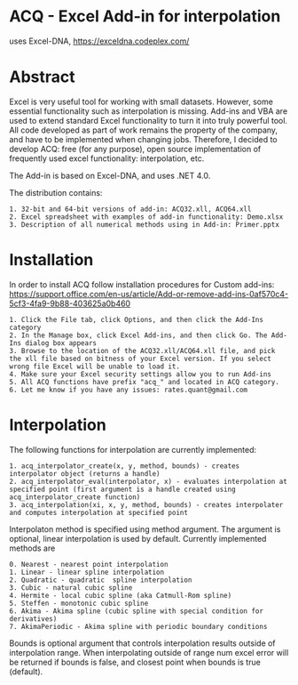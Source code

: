 # ACQ - Excel Add-in for interpolation 
uses Excel-DNA, https://exceldna.codeplex.com/

# Abstract 
Excel is very useful tool for working with small datasets. However, some essential functionality such as interpolation is missing. Add-ins and VBA are used to extend standard Excel functionality to turn it into truly powerful tool. All code developed as part of work remains the property of the company, and have to be implemented when changing jobs. Therefore, I decided to develop ACQ: free (for any purpose), open source implementation of frequently used excel functionality: interpolation, etc. 

The Add-in is based on Excel-DNA, and uses .NET 4.0.

The distribution contains: 

	1. 32-bit and 64-bit versions of add-in: ACQ32.xll, ACQ64.xll
	2. Excel spreadsheet with examples of add-in functionality: Demo.xlsx
	3. Description of all numerical methods using in Add-in: Primer.pptx 
	

# Installation
In order to install ACQ follow installation procedures for Custom add-ins:
https://support.office.com/en-us/article/Add-or-remove-add-ins-0af570c4-5cf3-4fa9-9b88-403625a0b460

	1. Click the File tab, click Options, and then click the Add-Ins category 
	2. In the Manage box, click Excel Add-ins, and then click Go. The Add-Ins dialog box appears
	3. Browse to the location of the ACQ32.xll/ACQ64.xll file, and pick the xll file based on bitness of your Excel version. If you select wrong file Excel will be unable to load it.
	4. Make sure your Excel security settings allow you to run Add-ins 
	5. All ACQ functions have prefix "acq_" and located in ACQ category.
	6. Let me know if you have any issues: rates.quant@gmail.com
    
# Interpolation
The following functions for interpolation are currently implemented:

	1. acq_interpolator_create(x, y, method, bounds) - creates interpolator object (returns a handle)
	2. acq_interpolator_eval(interpolator, x) - evaluates interpolation at specified point (first argument is a handle created using acq_interpolator_create function)
	3. acq_interpolation(xi, x, y, method, bounds) - creates interpolater and computes interpolation at specified point
	
Interpolaton method is specified using method argument. The argument is optional, linear interpolation is used by default. Currently implemented methods are

	0. Nearest - nearest point interpolation
	1. Linear - linear spline interpolation
	2. Quadratic - quadratic  spline interpolation	
	3. Cubic - natural cubic spline
	4. Hermite - local cubic spline (aka Catmull-Rom spline)
	5. Steffen - monotonic cubic spline
	6. Akima - Akima spline (cubic spline with special condition for derivatives)
	7. AkimaPeriodic - Akima spline with periodic boundary conditions

Bounds is optional argument that controls interpolation results outside of interpolation range. When interpolating outside of range num excel error will be returned if bounds is false, and closest point when bounds is true (default).  